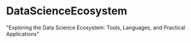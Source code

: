 # DataScienceEcosystem
"Exploring the Data Science Ecosystem: Tools, Languages, and Practical Applications"
